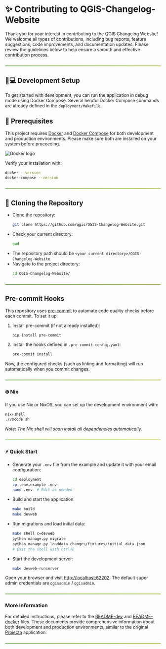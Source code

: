 # ✨ Contributing to QGIS-Changelog-Website

Thank you for your interest in contributing to the QGIS Changelog Website! We welcome all types of contributions, including bug reports, feature suggestions, code improvements, and documentation updates. Please review the guidelines below to help ensure a smooth and effective contribution process.

![-----------------------------------------------------](./img/green-gradient.png)

## 🧑💻 Development Setup

To get started with development, you can run the application in debug mode using Docker Compose. Several helpful Docker Compose commands are already defined in the `deployment/Makefile`.

## 🏃 Prerequisites

This project requires [Docker](https://www.docker.com/) and [Docker Compose](https://docs.docker.com/compose/) for both development and production environments. Please make sure both are installed on your system before proceeding.

![Docker logo](https://www.docker.com/wp-content/uploads/2022/03/Moby-logo.png)

Verify your installation with:
```bash
docker --version
docker-compose --version
```

![-----------------------------------------------------](./img/green-gradient.png)

## 🛒 Cloning the Repository

- Clone the repository:
  ```sh
  git clone https://github.com/qgis/QGIS-Changelog-Website.git
  ```
- Check your current directory:
  ```sh
  pwd
  ```
- The repository path should be `<your current directory>/QGIS-Changelog-Website`
- Navigate to the project directory:
  ```sh
  cd QGIS-Changelog-Website/
  ```

![-----------------------------------------------------](./img/green-gradient.png)

## Pre-commit Hooks

This repository uses [pre-commit](https://pre-commit.com/) to automate code quality checks before each commit. To set it up:

1. Install pre-commit (if not already installed):
    ```sh
    pip install pre-commit
    ```

2. Install the hooks defined in `.pre-commit-config.yaml`:
    ```sh
    pre-commit install
    ```

Now, the configured checks (such as linting and formatting) will run automatically when you commit changes.

![-----------------------------------------------------](./img/green-gradient.png)

### ❄️ Nix

If you use Nix or NixOS, you can set up the development environment with:

```sh
nix-shell
./vscode.sh
```
*Note: The Nix shell will soon install all dependencies automatically.*

![-----------------------------------------------------](./img/green-gradient.png)

### ⚡️ Quick Start

- Generate your `.env` file from the example and update it with your email configuration:
  ```sh
  cd deployment
  cp .env.example .env
  nano .env  # Edit as needed
  ```

- Build and start the application:
  ```sh
  make build
  make devweb
  ```

- Run migrations and load initial data:
  ```sh
  make shell c=devweb
  python manage.py migrate
  python manage.py loaddata changes/fixtures/initial_data.json
  # Exit the shell with Ctrl+D
  ```

- Start the development server:
  ```sh
  make devweb-runserver
  ```

Open your browser and visit [http://localhost:62202](http://localhost:62202). The default super admin credentials are `qgisadmin` / `qgisadmin`.

![-----------------------------------------------------](./img/green-gradient.png)

### More Information

For detailed instructions, please refer to the [README-dev](./README-dev.md) and [README-docker](./README-docker.md) files. These documents provide comprehensive information about both development and production environments, similar to the original [Projecta](https://github.com/kartoza/projecta.git) application.

![-----------------------------------------------------](./img/green-gradient.png)
